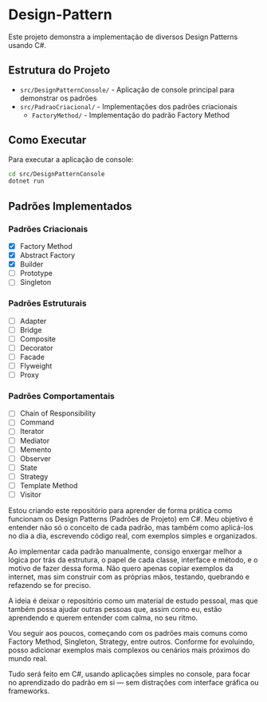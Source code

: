 # Design-Pattern

Este projeto demonstra a implementação de diversos Design Patterns usando C#.

## Estrutura do Projeto

- `src/DesignPatternConsole/` - Aplicação de console principal para demonstrar os padrões
- `src/PadraoCriacional/` - Implementações dos padrões criacionais
  - `FactoryMethod/` - Implementação do padrão Factory Method

## Como Executar

Para executar a aplicação de console:

```bash
cd src/DesignPatternConsole
dotnet run
```

## Padrões Implementados

### Padrões Criacionais
- [x] Factory Method
- [x] Abstract Factory
- [x] Builder
- [ ] Prototype
- [ ] Singleton

### Padrões Estruturais
- [ ] Adapter
- [ ] Bridge
- [ ] Composite
- [ ] Decorator
- [ ] Facade
- [ ] Flyweight
- [ ] Proxy

### Padrões Comportamentais
- [ ] Chain of Responsibility
- [ ] Command
- [ ] Iterator
- [ ] Mediator
- [ ] Memento
- [ ] Observer
- [ ] State
- [ ] Strategy
- [ ] Template Method
- [ ] Visitor

Estou criando este repositório para aprender de forma prática como funcionam os Design Patterns (Padrões de Projeto) em C#. Meu objetivo é entender não só o conceito de cada padrão, mas também como aplicá-los no dia a dia, escrevendo código real, com exemplos simples e organizados.

Ao implementar cada padrão manualmente, consigo enxergar melhor a lógica por trás da estrutura, o papel de cada classe, interface e método, e o motivo de fazer dessa forma. Não quero apenas copiar exemplos da internet, mas sim construir com as próprias mãos, testando, quebrando e refazendo se for preciso.

A ideia é deixar o repositório como um material de estudo pessoal, mas que também possa ajudar outras pessoas que, assim como eu, estão aprendendo e querem entender com calma, no seu ritmo.

Vou seguir aos poucos, começando com os padrões mais comuns como Factory Method, Singleton, Strategy, entre outros. Conforme for evoluindo, posso adicionar exemplos mais complexos ou cenários mais próximos do mundo real.

Tudo será feito em C#, usando aplicações simples no console, para focar no aprendizado do padrão em si — sem distrações com interface gráfica ou frameworks.

